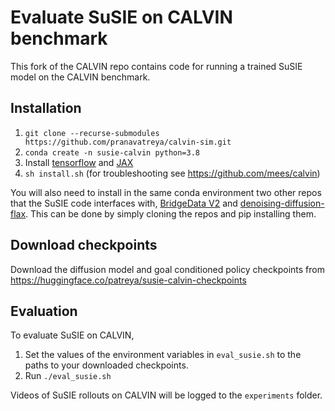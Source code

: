 # Evaluate SuSIE on CALVIN benchmark

This fork of the CALVIN repo contains code for running a trained SuSIE model on the CALVIN benchmark. 

## Installation
1. ```git clone --recurse-submodules https://github.com/pranavatreya/calvin-sim.git```
2. ```conda create -n susie-calvin python=3.8```
3. Install [tensorflow](https://www.tensorflow.org/install/pip) and [JAX](https://jax.readthedocs.io/en/latest/installation.html)
4. ```sh install.sh``` (for troubleshooting see https://github.com/mees/calvin)

You will also need to install in the same conda environment two other repos that the SuSIE code interfaces with, [BridgeData V2](https://github.com/rail-berkeley/bridge_data_v2) and [denoising-diffusion-flax](https://github.com/kvablack/denoising-diffusion-flax). This can be done by simply cloning the repos and pip installing them.

## Download checkpoints

Download the diffusion model and goal conditioned policy checkpoints from https://huggingface.co/patreya/susie-calvin-checkpoints

## Evaluation

To evaluate SuSIE on CALVIN,

1. Set the values of the environment variables in ```eval_susie.sh``` to the paths to your downloaded checkpoints.
2. Run ```./eval_susie.sh```

Videos of SuSIE rollouts on CALVIN will be logged to the ```experiments``` folder.

